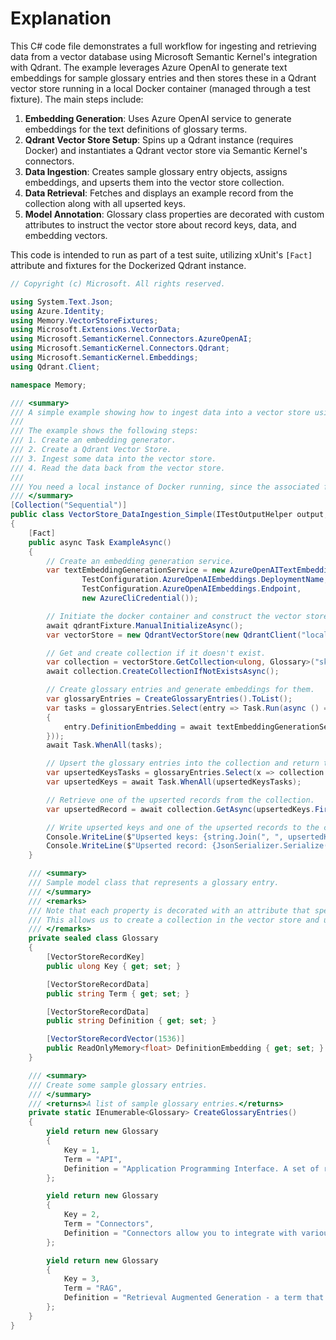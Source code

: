 # Explanation
This C# code file demonstrates a full workflow for ingesting and retrieving data from a vector database using Microsoft Semantic Kernel's integration with Qdrant. The example leverages Azure OpenAI to generate text embeddings for sample glossary entries and then stores these in a Qdrant vector store running in a local Docker container (managed through a test fixture). The main steps include:

1. **Embedding Generation**: Uses Azure OpenAI service to generate embeddings for the text definitions of glossary terms.
2. **Qdrant Vector Store Setup**: Spins up a Qdrant instance (requires Docker) and instantiates a Qdrant vector store via Semantic Kernel's connectors.
3. **Data Ingestion**: Creates sample glossary entry objects, assigns embeddings, and upserts them into the vector store collection.
4. **Data Retrieval**: Fetches and displays an example record from the collection along with all upserted keys.
5. **Model Annotation**: Glossary class properties are decorated with custom attributes to instruct the vector store about record keys, data, and embedding vectors.

This code is intended to run as part of a test suite, utilizing xUnit's `[Fact]` attribute and fixtures for the Dockerized Qdrant instance.

```csharp
// Copyright (c) Microsoft. All rights reserved.

using System.Text.Json;
using Azure.Identity;
using Memory.VectorStoreFixtures;
using Microsoft.Extensions.VectorData;
using Microsoft.SemanticKernel.Connectors.AzureOpenAI;
using Microsoft.SemanticKernel.Connectors.Qdrant;
using Microsoft.SemanticKernel.Embeddings;
using Qdrant.Client;

namespace Memory;

/// <summary>
/// A simple example showing how to ingest data into a vector store using <see cref="QdrantVectorStore"/>.
///
/// The example shows the following steps:
/// 1. Create an embedding generator.
/// 2. Create a Qdrant Vector Store.
/// 3. Ingest some data into the vector store.
/// 4. Read the data back from the vector store.
///
/// You need a local instance of Docker running, since the associated fixture will try and start a Qdrant container in the local docker instance to run against.
/// </summary>
[Collection("Sequential")]
public class VectorStore_DataIngestion_Simple(ITestOutputHelper output, VectorStoreQdrantContainerFixture qdrantFixture) : BaseTest(output), IClassFixture<VectorStoreQdrantContainerFixture>
{
    [Fact]
    public async Task ExampleAsync()
    {
        // Create an embedding generation service.
        var textEmbeddingGenerationService = new AzureOpenAITextEmbeddingGenerationService(
                TestConfiguration.AzureOpenAIEmbeddings.DeploymentName,
                TestConfiguration.AzureOpenAIEmbeddings.Endpoint,
                new AzureCliCredential());

        // Initiate the docker container and construct the vector store.
        await qdrantFixture.ManualInitializeAsync();
        var vectorStore = new QdrantVectorStore(new QdrantClient("localhost"));

        // Get and create collection if it doesn't exist.
        var collection = vectorStore.GetCollection<ulong, Glossary>("skglossary");
        await collection.CreateCollectionIfNotExistsAsync();

        // Create glossary entries and generate embeddings for them.
        var glossaryEntries = CreateGlossaryEntries().ToList();
        var tasks = glossaryEntries.Select(entry => Task.Run(async () =>
        {
            entry.DefinitionEmbedding = await textEmbeddingGenerationService.GenerateEmbeddingAsync(entry.Definition);
        }));
        await Task.WhenAll(tasks);

        // Upsert the glossary entries into the collection and return their keys.
        var upsertedKeysTasks = glossaryEntries.Select(x => collection.UpsertAsync(x));
        var upsertedKeys = await Task.WhenAll(upsertedKeysTasks);

        // Retrieve one of the upserted records from the collection.
        var upsertedRecord = await collection.GetAsync(upsertedKeys.First(), new() { IncludeVectors = true });

        // Write upserted keys and one of the upserted records to the console.
        Console.WriteLine($"Upserted keys: {string.Join(", ", upsertedKeys)}");
        Console.WriteLine($"Upserted record: {JsonSerializer.Serialize(upsertedRecord)}");
    }

    /// <summary>
    /// Sample model class that represents a glossary entry.
    /// </summary>
    /// <remarks>
    /// Note that each property is decorated with an attribute that specifies how the property should be treated by the vector store.
    /// This allows us to create a collection in the vector store and upsert and retrieve instances of this class without any further configuration.
    /// </remarks>
    private sealed class Glossary
    {
        [VectorStoreRecordKey]
        public ulong Key { get; set; }

        [VectorStoreRecordData]
        public string Term { get; set; }

        [VectorStoreRecordData]
        public string Definition { get; set; }

        [VectorStoreRecordVector(1536)]
        public ReadOnlyMemory<float> DefinitionEmbedding { get; set; }
    }

    /// <summary>
    /// Create some sample glossary entries.
    /// </summary>
    /// <returns>A list of sample glossary entries.</returns>
    private static IEnumerable<Glossary> CreateGlossaryEntries()
    {
        yield return new Glossary
        {
            Key = 1,
            Term = "API",
            Definition = "Application Programming Interface. A set of rules and specifications that allow software components to communicate and exchange data."
        };

        yield return new Glossary
        {
            Key = 2,
            Term = "Connectors",
            Definition = "Connectors allow you to integrate with various services provide AI capabilities, including LLM, AudioToText, TextToAudio, Embedding generation, etc."
        };

        yield return new Glossary
        {
            Key = 3,
            Term = "RAG",
            Definition = "Retrieval Augmented Generation - a term that refers to the process of retrieving additional data to provide as context to an LLM to use when generating a response (completion) to a user’s question (prompt)."
        };
    }
}
```